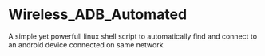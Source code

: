 # Wireless_ADB_Automated
A simple yet powerfull linux shell script to automatically find and connect to an android device connected on same network
